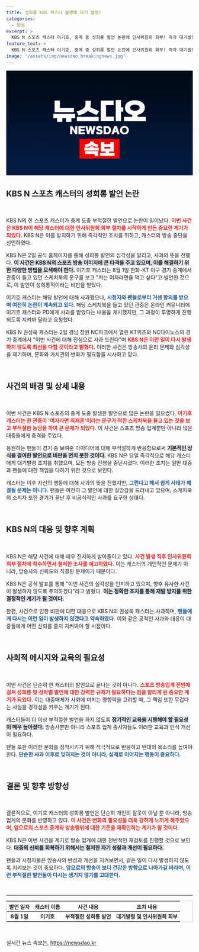 ```yaml
---
title: 성희롱 KBS 캐스터 불명예 대기 발령!
categories:
  - 방송
excerpt: >
  KBS N 스포츠 캐스터 이기호, 중계 중 성희롱 발언 논란에 인사위원회 회부! 즉각 대기발령 및 사과, 팬들과 시청자들의 강한 반발 이어져. 사건의 전말과 KBS N의 향후 조치에 대한 진실을 확인해보세요!
feature_text: >
  KBS N 스포츠 캐스터 이기호, 중계 중 성희롱 발언 논란에 인사위원회 회부! 즉각 대기발령 및 사과, 팬들과 시청자들의 강한 반발 이어져. 사건의 전말과 KBS N의 향후 조치에 대한 진실을 확인해보세요!
image: '/assets/img/newsdao_breakingnews.jpg'
---
```


<p><img src="/assets/img/newsdao_breakingnews.jpg" alt="firstkoreanews 속보" /></p>

<h2 data-ke-size="size26">KBS N 스포츠 캐스터의 성희롱 발언 논란</h2>

<p data-ke-size="size16">&nbsp;</p>

<p>KBS N의 한 스포츠 캐스터가 중계 도중 부적절한 발언으로 논란이 일어났다. <b><span style="color: #ee2323;">이번 사건은 KBS N이 해당 캐스터에 대한 인사위원회 회부 절차를 시작하게 만든 중요한 계기가 되었다.</span></b> KBS N은 이를 방지하기 위해 즉각적인 조치를 취하고, 캐스터의 방송 중단을 선언하였다. </p>

<p>KBS N은 2일 공식 홈페이지를 통해 성희롱 발언의 심각성을 알리고, 사과의 뜻을 전했다. <b><span style="background-color: #21538527;">이 사건은 KBS N의 스포츠 방송 이미지에 큰 타격을 주고 있으며, 이를 해결하기 위한 다양한 방법을 모색해야 한다.</span></b> 이기호 캐스터는 8월 1일 한화-KT 야구 경기 중계에서 관중이 들고 있던 스케치북의 문구를 보고 "저는 여자라면을 먹고 싶다"고 발언한 것으로, 이 발언이 성희롱적이라는 비판을 받았다. </p>

<p>이기호 캐스터는 해당 발언에 대해 사과했으나, <b><span style="color: #1a5490;">시청자와 팬들로부터 거센 항의를 받으며 여전히 논란이 계속되고 있다.</span></b> 해당 스케치북을 들고 있던 관중은 온라인 커뮤니티에 이기호 캐스터와 PD에게 사과를 받았다는 내용을 게시했지만, 그 과정이 투명하게 진행되도록 지켜봐 달라고 요청했다.</p>

<p>KBS N 권성욱 캐스터는 2일 경남 창원 NC파크에서 열린 KT위즈와 NC다이노스의 경기 중계에서 "이번 사건에 대해 진심으로 사과 드린다"며 <b><span style="color: #ee2323;">KBS N은 이런 일이 다시 발생하지 않도록 최선을 다할 것이라고 밝혔다.</span></b> 이러한 사건은 방송사의 윤리 문제와 심각성을 제기하며, 문화와 가치관의 변화가 필요함을 시사하고 있다.</p>

<p data-ke-size="size16">&nbsp;</p>

<h2 data-ke-size="size26">사건의 배경 및 상세 내용</h2>

<p data-ke-size="size16">&nbsp;</p>

<p>이번 사건은 KBS N 스포츠의 중계 도중 발생한 발언으로 많은 논란을 일으켰다. <b><span style="color: #ee2323;">이기호 캐스터는 한 관중이 '여자라면 최재훈'이라는 문구가 적힌 스케치북을 들고 있는 것을 보고 부적절한 농담을 하여 큰 문제가 되었다.</span></b> 이 사건은 스포츠 방송 업계뿐만 아니라 많은 대중들에게 충격을 주었다.</p>

<p>응원하는 팬들이 경기 중 보여준 아이디어에 대해 부적절하게 반응함으로써 <b><span style="background-color: #21538527;">기본적인 상식을 결여한 발언으로 비판을 면치 못한 것이다.</span></b> KBS N은 당일 즉각적으로 해당 캐스터에게 대기발령 조치를 취했으며, 모든 방송 진행을 중단시켰다. 이러한 조치는 일반 대중과 팬들에 대한 책임을 다하기 위한 것으로 보인다.</p>

<p>캐스터는 이후 자신의 행동에 대해 사과의 뜻을 전했지만, <b><span style="color: #1a5490;">그런다고 해서 쉽게 사태가 해결될 문제는 아니다.</span></b> 팬들은 여전히 그 발언에 대한 실망감을 드러내고 있으며, 스케치북의 소지자 또한 경기가 끝난 후 비공식적인 사과를 요구한 상태다.</p>

<p data-ke-size="size16">&nbsp;</p>

<h2 data-ke-size="size26">KBS N의 대응 및 향후 계획</h2>

<p data-ke-size="size16">&nbsp;</p>

<p>KBS N은 해당 사건에 대해 매우 진지하게 받아들이고 있다. <b><span style="color: #ee2323;">사건 발생 직후 인사위원회 회부 절차에 착수하면서 철저한 조사를 예고하였다.</span></b> 이는 캐스터의 개인적인 문제가 아니라, 방송사의 신뢰도와 직결된 문제이기 때문이다.</p>

<p>KBS N은 공식 발표를 통해 "이번 사건의 심각성을 인지하고 있으며, 향후 유사한 사건이 발생하지 않도록 주의하겠다"라고 밝혔다. <b><span style="background-color: #21538527;">이는 정확한 조치를 통해 재발 방지를 위한 결정적인 계기가 될 것이다.</span></b> </p>

<p>한편, 사건으로 인한 비판에 대한 대응으로 KBS N의 권성욱 캐스터는 사과하며, <b><span style="color: #1a5490;">팬들에게 다시는 이런 일이 발생하지 않겠다고 약속하였다.</span></b> 이와 같은 공적인 사과와 대응이 대중들에게 어떤 신뢰를 줄지 지켜봐야 할 시점이다.</p>

<p data-ke-size="size16">&nbsp;</p>

<h2 data-ke-size="size26">사회적 메시지와 교육의 필요성</h2>

<p data-ke-size="size16">&nbsp;</p>

<p>이번 사건은 단순히 한 캐스터의 발언으로 끝나는 것이 아니다. <b><span style="color: #ee2323;">스포츠 방송업계 전반에 걸쳐 성희롱 및 성차별 발언에 대한 강력한 규제가 필요하다는 점을 알리게 된 중요한 계기가 되었다.</span></b> 이는 대중매체가 사회에 미치는 영향력을 고려할 때, 그 책임 또한 무겁다는 사실을 경각심을 키우는 계기가 된다.</p>

<p>캐스터들이 더 이상 부적절한 발언을 하지 않도록 <b><span style="background-color: #21538527;">정기적인 교육을 시행해야 할 필요성이 매우 높아졌다.</span></b> 방송사뿐만 아니라 스포츠 업계 종사자들도 이러한 교육과 인식 개선이 필요하다. </p>

<p>팬들 또한 이러한 문화를 정착시키기 위해 적극적으로 반응하고 반대의 목소리를 높여야 한다. <b><span style="color: #1a5490;">단순한 사과 이후로 잊혀지는 것이 아니라, 실제로 이어지는 행동이 중요하다.</span></b> </p>

<p data-ke-size="size16">&nbsp;</p>

<h2 data-ke-size="size26">결론 및 향후 방향성</h2>

<p data-ke-size="size16">&nbsp;</p>

<p>결론적으로, 이기호 캐스터의 성희롱 발언은 단순히 개인의 잘못이 아닐 뿐 아니라, 방송업계의 문화를 반영하고 있다. <b><span style="color: #ee2323;">이 사건은 변화의 필요성을 더욱 강하게 느끼게 해주었으며, 앞으로의 스포츠 중계와 방송행위에 대한 기준을 재확인하는 계기가 될 것이다.</span></b> </p>

<p>KBS N은 이번 사건을 계기로 방송 업계에 대한 전반적인 재검토를 진행할 것으로 보인다. <b><span style="background-color: #21538527;">대중의 신뢰를 회복하기 위해서는 철저한 자기 성찰과 개선이 필요하다.</span></b> </p>

<p>팬들과 시청자들은 방송사의 반성과 개선을 지켜보면서, 같은 일이 다시 발생하지 않도록 지켜보는 것이 중요하다. <b><span style="color: #1a5490;">앞으로의 방송이 보다 건강한 방향으로 나아가길 바라며, 이런 부적절한 발언들이 다시는 생기지 않기를 고대한다.</span></b></p>

<p data-ke-size="size16">&nbsp;</p>

<hr>

<table style="border: 1px solid #cccccc; width: 100%;">
  <thead>
    <tr>
      <th style="text-align: center;">발언 일자</th>
      <th style="text-align: center;">캐스터 이름</th>
      <th style="text-align: center;">사건 내용</th>
      <th style="text-align: center;">조치 내용</th>
    </tr>
  </thead>
  <tbody>
    <tr>
      <td style="text-align: center; height: 17px;"><b>8월 1일</b></td>
      <td style="text-align: center; height: 17px;"><b>이기호</b></td>
      <td style="text-align: center; height: 17px;"><b>부적절한 성희롱 발언</b></td>
      <td style="text-align: center; height: 17px;"><b>대기발령 및 인사위원회 회부</b></td>
    </tr>
  </tbody>
</table>

<p data-ke-size="size16">&nbsp;</p>
실시간 뉴스 속보는, <a href="https://newsdao.kr" rel="dofollow">https://newsdao.kr</a>



